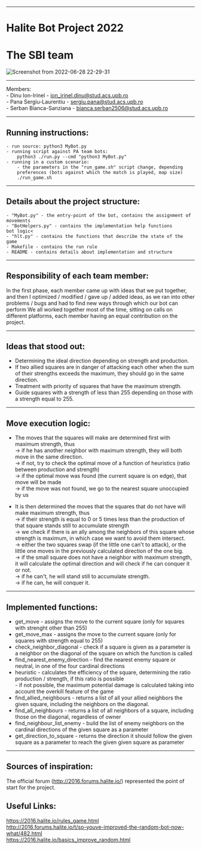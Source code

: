 -------------------------------------------------------------------------------
# Halite Bot Project 2022
# The SBI team

![Screenshot from 2022-06-28 22-29-31](https://user-images.githubusercontent.com/51510817/176270236-5e8fb08f-cde9-4149-82dc-5df039878410.png)

-------------------------------------------------------------------------------
Members:<br>
    - Dinu Ion-Irinel - ion_irinel.dinu@stud.acs.upb.ro<br>
    - Pana Sergiu-Laurentiu - sergiu.pana@stud.acs.upb.ro<br>
    - Serban Bianca-Sanziana - bianca.serban2506@stud.acs.upb.ro<br>

-------------------------------------------------------------------------------
## Running instructions:
    - run source: python3 MyBot.py
    - running script against PA team bots:
        python3 ./run.py --cmd "python3 MyBot.py"
    - running in a custom scenario:
        - the parameters in the "run_game.sh" script change, depending
        preferences (bots against which the match is played, map size)
        ./run_game.sh

-------------------------------------------------------------------------------
## Details about the project structure:
    - "MyBot.py" - the entry-point of the bot, contains the assignment of movements
    - "BotHelpers.py" - contains the implementation help functions
    bot logic<
    - "hlt.py" - contains the functions that describe the state of the game
    - Makefile - contains the run rule
    - README - contains details about implementation and structure

-------------------------------------------------------------------------------
## Responsibility of each team member:<br>
In the first phase, each member came up with ideas that we put together,
and then I optimized / modified / gave up / added ideas, as
we ran into other problems / bugs and had to find new ways
through which our bot can perform
We all worked together most of the time, sitting on calls on
different platforms, each member having an equal contribution on the project.

-------------------------------------------------------------------------------
## Ideas that stood out:<br>
- Determining the ideal direction depending on strength and production.<br>
- If two allied squares are in danger of attacking each other
when the sum of their strengths exceeds the maximum, they should go
in the same direction.<br>
- Treatment with priority of squares that have the maximum strength.<br>
- Guide squares with a strength of less than 255 depending on
those with a strength equal to 255.<br>

-------------------------------------------------------------------------------
## Move execution logic:<br>
- The moves that the squares will make are determined first
with maximum strength, thus<br>
    -> if he has another neighbor with maximum strength, they will both move
    in the same direction.<br>
    -> if not, try to check the optimal move of a function
    of heuristics (ratio between production and strength)<br>
    -> if the optimal move was found (the current square is on
    edge), that move will be made<br>
    -> if the move was not found, we go to the nearest square
    unoccupied by us<br>

- It is then determined the moves that the squares that do not have will make
maximum strength, thus<br>
    -> if their strength is equal to 0 or 5 times less than
    the production of that square stands still to accumulate strength<br>
    -> we check if there is an ally among the neighbors of this square
    whose strength is maximum, in which case we want to avoid them
    intersect.<br>
    -> either the two squares swap (if the little one can't
    to attack), or the little one moves in the previously calculated direction of the one
    big.<br>
    -> if the small square does not have a neighbor with maximum strength, it will
    calculate the optimal direction and will check if he can conquer it or not.<br>
    -> if he can't, he will stand still to accumulate strength.<br>
    -> if he can, he will conquer it.<br>

-------------------------------------------------------------------------------
## Implemented functions:
- get_move - assigns the move to the current square (only for
squares with strenght other than 255)<br>
- get_move_max - assigns the move to the current square (only for
squares with strength equal to 255)<br>
- check_neighbor_diagonal - check if a square is given as a parameter
is a neighbor on the diagonal of the square on which the function is called<br>
- find_nearest_enemy_direction - find the nearest enemy square or
neutral, in one of the four cardinal directions<br>
- heuristic - calculates the efficiency of the square, determining the ratio
production / strength, if this ratio is possible<br>
            - if not possible, the maximum potential damage is calculated
            taking into account the overkill feature of the game<br>
- find_allied_neighbours - returns a list of all your allied neighbors
the given square, including the neighbors on the diagonal.<br>
- find_all_neighbours - returns a list of all neighbors of a square,
including those on the diagonal, regardless of owner<br>
- find_neighbour_list_enemy - build the list of enemy neighbors on
the cardinal directions of the given square as a parameter<br>
- get_direction_to_square - returns the direction it should follow
the given square as a parameter to reach the given given square as
parameter<br>
-------------------------------------------------------------------------------
## Sources of inspiration:
 The official forum (http://2016.forums.halite.io/) represented the point of
 start for the project.

## Useful Links:
https://2016.halite.io/rules_game.html<br>
http://2016.forums.halite.io/t/so-youve-improved-the-random-bot-now-what/482.html<br>
https://2016.halite.io/basics_improve_random.html<br>
